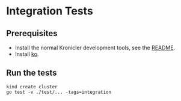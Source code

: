 # Integration Tests

## Prerequisites

* Install the normal Kronicler development tools, see the [README](../README.md).
* Install [ko](https://ko.build/install/).

## Run the tests

```
kind create cluster
go test -v ./test/... -tags=integration
```
